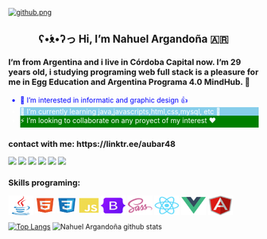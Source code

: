 [![github.png](https://i.postimg.cc/Mp1RTn8p/nahuel48.jpg)](https://postimg.cc/BjQt7Q6r)
<section>
  <h1 align="center">ʕ•́ᴥ•̀ʔっ  Hi, I’m Nahuel Argandoña 🇦🇷 </h1>
  <h3 align="left"> I’m from Argentina and i live in Córdoba Capital now. I’m 29 years old,  i studying programing web full stack is a pleasure for me in Egg Education and Argentina Programa 4.0 MindHub. 🐣</h3> 
</section>
<section>
<ul>
  <li style="color: blue;">👀 I’m interested in informatic and graphic design 👍</li>
  <li style="color: white; background-color: skyblue;">👋 I’m currently learning java,javascripts,html,css,mysql, etc 🤔</li>
  <li style="color: white; background-color: green;">⚡ I’m looking to collaborate on any proyect of my interest ❤</li>
</ul>
  <h3> contact with me: https://linktr.ee/aubar48 </h3>
</section>
<section> 
  <a href="https://www.youtube.com/channel/UCv3dFEz4UJQtPJxBWl8npPg" target="_blank"><img src="https://img.shields.io/badge/YouTube-FF0000?style=for-the-badge&logo=youtube&logoColor=white" target="_blank"></a>
  <a href="https://instagram.com/Aubar48" target="_blank"><img src="https://img.shields.io/badge/-Instagram-%23E4405F?style=for-the-badge&logo=instagram&logoColor=white" target="_blank"></a>
 	<a href="https://www.twitch.tv/aubarcito" target="_blank"><img src="https://img.shields.io/badge/Twitch-9146FF?style=for-the-badge&logo=twitch&logoColor=white" target="_blank"></a>
  <a href="https://discord.gg/xwQatRBV" target="_blank"><img src="https://img.shields.io/badge/Discord-7289DA?style=for-the-badge&logo=discord&logoColor=white" target="_blank"></a> 
  <a href = "mailto:rociio.fressa@gmail.com" target="_blank"><img src="https://img.shields.io/badge/-Gmail-%23333?style=for-the-badge&logo=gmail&logoColor=white" target="_blank"></a>
  <a href="https://www.linkedin.com/in/Aubar48" target="_blank"><img src="https://img.shields.io/badge/-LinkedIn-%230077B5?style=for-the-badge&logo=linkedin&logoColor=white" target="_blank"></a> 
  <h3> Skills programing: </h3>  
</section>
<section>
  <img align="center" alt="JAVA" height="40" width="50" src="https://raw.githubusercontent.com/devicons/devicon/master/icons/java/java-original.svg">
  <img align="center" alt="HTML" height="30" width="40" src="https://raw.githubusercontent.com/devicons/devicon/master/icons/html5/html5-original.svg"> 
  <img align="center" alt="CSS" height="30" width="40" src="https://raw.githubusercontent.com/devicons/devicon/master/icons/css3/css3-original.svg"> 
  <img align="center" alt="JS" height="30" width="40" src="https://raw.githubusercontent.com/devicons/devicon/master/icons/javascript/javascript-plain.svg"> 
  <img align="center" alt="Bootstrap" height="40" width="50" src="https://raw.githubusercontent.com/devicons/devicon/master/icons/bootstrap/bootstrap-original.svg"> 
  <img align="center" alt="SASS" height="40" width="50" src="https://raw.githubusercontent.com/devicons/devicon/master/icons/sass/sass-original.svg">
  <img align="center" alt="REACT" height="40" width="50" src="https://raw.githubusercontent.com/devicons/devicon/master/icons/react/react-original.svg">
  <img align="center" alt="VUEJS" height="40" width="50" src="https://raw.githubusercontent.com/devicons/devicon/master/icons/vuejs/vuejs-original.svg">
  <img align="center" alt="ANGULARJS" height="40" width="50" src="https://raw.githubusercontent.com/devicons/devicon/master/icons/angularjs/angularjs-original.svg">
</section>

[![Top Langs](https://github-readme-stats.vercel.app/api/top-langs/?username=Aubar48&layout=compact)](https://github.com/Aubar48/github-readme-stats)
![Nahuel Argandoña github stats](https://github-readme-stats.vercel.app/api?username=Aubar48&show_icons=true&theme=radical&count_private=true)





<!---
Nahuel Argandoña is a ✨ special ✨ repository because its `README.md` (this file) appears on your GitHub profile- 
-->

